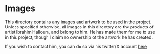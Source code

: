 # Images

This directory contains any images and artwork to be used in the project.
Unless specified otherwise, all images in this directory are the products of
artist Ibrahim Halloum, and belong to him. He has made them for me to use
in this project, though I claim no ownership of the artwork he has created.

If you wish to contact him, you can do so via his twitter/X account [here](https://x.com/_IBZIII)
